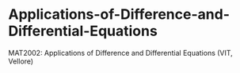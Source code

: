# Applications-of-Difference-and-Differential-Equations
MAT2002: Applications of Difference and Differential Equations (VIT, Vellore)
